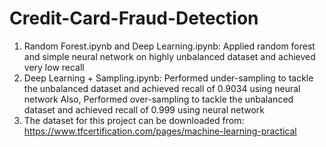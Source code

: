 # Credit-Card-Fraud-Detection
1. Random Forest.ipynb and Deep Learning.ipynb: Applied random forest and simple neural network on highly unbalanced dataset and achieved very low recall
2. Deep Learning + Sampling.ipynb: Performed under-sampling to tackle the unbalanced dataset and achieved recall of 0.9034 using neural network
   Also, Performed over-sampling to tackle the unbalanced dataset and achieved recall of 0.999 using neural network
3. The dataset for this project can be downloaded from: https://www.tfcertification.com/pages/machine-learning-practical
